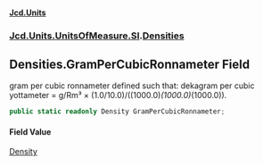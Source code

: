 #### [Jcd.Units](index.md 'index')

### [Jcd.Units.UnitsOfMeasure.SI](Jcd.Units.UnitsOfMeasure.SI.md 'Jcd.Units.UnitsOfMeasure.SI').[Densities](Densities.md 'Jcd.Units.UnitsOfMeasure.SI.Densities')

## Densities.GramPerCubicRonnameter Field

gram per cubic ronnameter defined such that: dekagram per cubic yottameter = g/Rm³ ×
(1.0/10.0)/((1000.0)*(1000.0)*(1000.0)).

```csharp
public static readonly Density GramPerCubicRonnameter;
```

#### Field Value

[Density](Density.md 'Jcd.Units.UnitTypes.Density')
